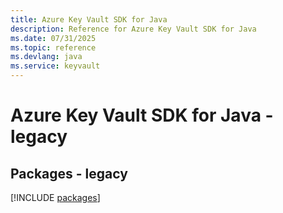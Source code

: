 ```yaml
---
title: Azure Key Vault SDK for Java
description: Reference for Azure Key Vault SDK for Java
ms.date: 07/31/2025
ms.topic: reference
ms.devlang: java
ms.service: keyvault
---
```

# Azure Key Vault SDK for Java - legacy
## Packages - legacy
[!INCLUDE [packages](key-vault-index.md)]